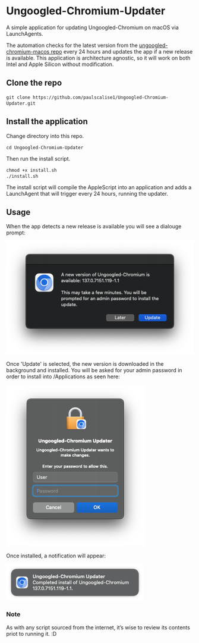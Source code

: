 # Ungoogled-Chromium-Updater

A simple application for updating Ungoogled-Chromium on macOS via LaunchAgents.

The automation checks for the latest version from the [ungoogled-chromium-macos repo](https://github.com/ungoogled-software/ungoogled-chromium-macos) every 24 hours and updates the app if a new release is available.
This application is architecture agnostic, so it will work on both Intel and Apple Silicon without modification.

## Clone the repo
```
git clone https://github.com/paulscalise1/Ungoogled-Chromium-Updater.git
```

## Install the application
Change directory into this repo.
```
cd Ungoogled-Chromium-Updater
```
Then run the install script.
```
chmod +x install.sh
./install.sh
```
The install script will compile the AppleScript into an application and adds a LaunchAgent that will trigger every 24 hours, running the updater.

## Usage
When the app detects a new release is available you will see a dialouge prompt:

![Update Dialogue](assets/images/update.png)

Once 'Update' is selected, the new version is downloaded in the background and installed. You will be asked for your admin password in order to install into /Applications as seen here:

![Password Dialogue](assets/images/password.png)

Once installed, a notification will appear:

![Notification](assets/images/notif.png)


### Note
As with any script sourced from the internet, it’s wise to review its contents priot to running it. :D
